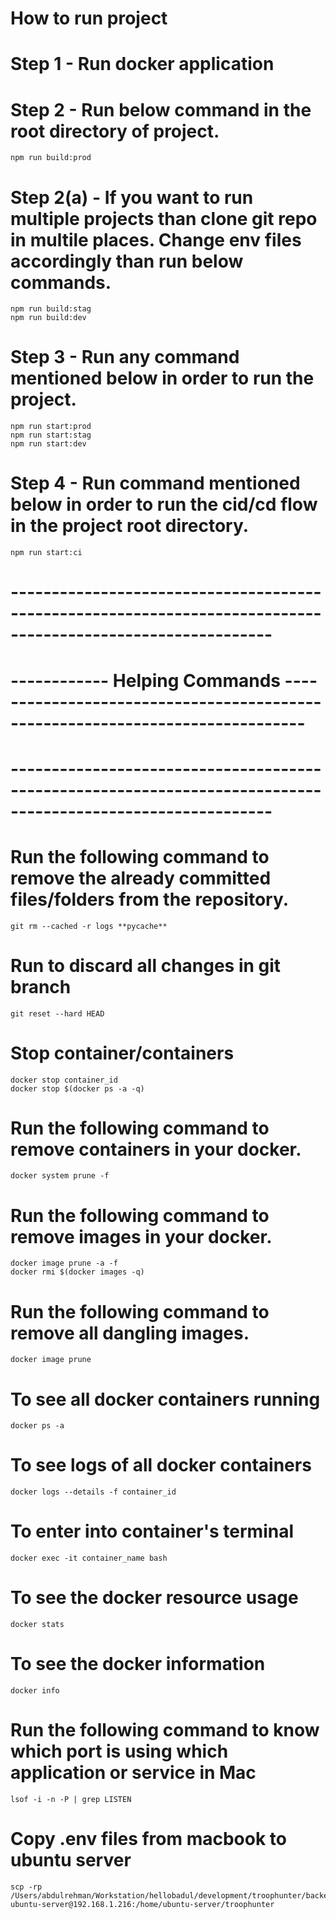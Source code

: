 # How to run project

# Step 1 - Run docker application

# Step 2 - Run below command in the root directory of project.

    npm run build:prod

# Step 2(a) - If you want to run multiple projects than clone git repo in multile places. Change env files accordingly than run below commands.

    npm run build:stag
    npm run build:dev

# Step 3 - Run any command mentioned below in order to run the project.

    npm run start:prod
    npm run start:stag
    npm run start:dev

# Step 4 - Run command mentioned below in order to run the cid/cd flow in the project root directory.

    npm run start:ci

# ------------------------------------------------------------------------------------------------------------
# ------------ Helping Commands ------------------------------------------------------------------------------
# ------------------------------------------------------------------------------------------------------------

# Run the following command to remove the already committed files/folders from the repository.

    git rm --cached -r logs **pycache**

# Run to discard all changes in git branch

    git reset --hard HEAD

# Stop container/containers

    docker stop container_id
    docker stop $(docker ps -a -q)

# Run the following command to remove containers in your docker.

    docker system prune -f

# Run the following command to remove images in your docker.

    docker image prune -a -f
    docker rmi $(docker images -q)

# Run the following command to remove all dangling images.

    docker image prune

# To see all docker containers running

    docker ps -a

# To see logs of all docker containers

    docker logs --details -f container_id

# To enter into container's terminal

    docker exec -it container_name bash

# To see the docker resource usage

    docker stats

# To see the docker information

    docker info

# Run the following command to know which port is using which application or service in Mac

    lsof -i -n -P | grep LISTEN

# Copy .env files from macbook to ubuntu server

    scp -rp /Users/abdulrehman/Workstation/hellobadul/development/troophunter/backend/.env ubuntu-server@192.168.1.216:/home/ubuntu-server/troophunter
